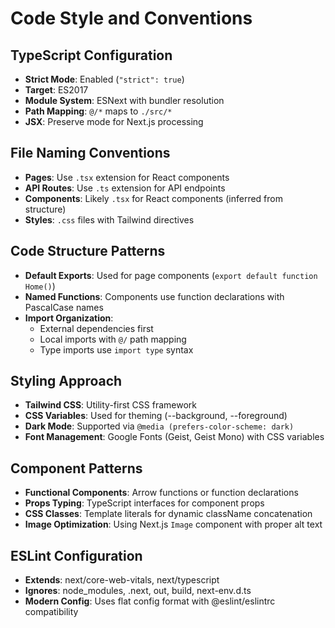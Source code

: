 # Code Style and Conventions

## TypeScript Configuration
- **Strict Mode**: Enabled (`"strict": true`)
- **Target**: ES2017
- **Module System**: ESNext with bundler resolution
- **Path Mapping**: `@/*` maps to `./src/*`
- **JSX**: Preserve mode for Next.js processing

## File Naming Conventions
- **Pages**: Use `.tsx` extension for React components
- **API Routes**: Use `.ts` extension for API endpoints
- **Components**: Likely `.tsx` for React components (inferred from structure)
- **Styles**: `.css` files with Tailwind directives

## Code Structure Patterns
- **Default Exports**: Used for page components (`export default function Home()`)
- **Named Functions**: Components use function declarations with PascalCase names
- **Import Organization**: 
  - External dependencies first
  - Local imports with `@/` path mapping
  - Type imports use `import type` syntax

## Styling Approach
- **Tailwind CSS**: Utility-first CSS framework
- **CSS Variables**: Used for theming (--background, --foreground)
- **Dark Mode**: Supported via `@media (prefers-color-scheme: dark)`
- **Font Management**: Google Fonts (Geist, Geist Mono) with CSS variables

## Component Patterns
- **Functional Components**: Arrow functions or function declarations
- **Props Typing**: TypeScript interfaces for component props
- **CSS Classes**: Template literals for dynamic className concatenation
- **Image Optimization**: Using Next.js `Image` component with proper alt text

## ESLint Configuration
- **Extends**: next/core-web-vitals, next/typescript
- **Ignores**: node_modules, .next, out, build, next-env.d.ts
- **Modern Config**: Uses flat config format with @eslint/eslintrc compatibility